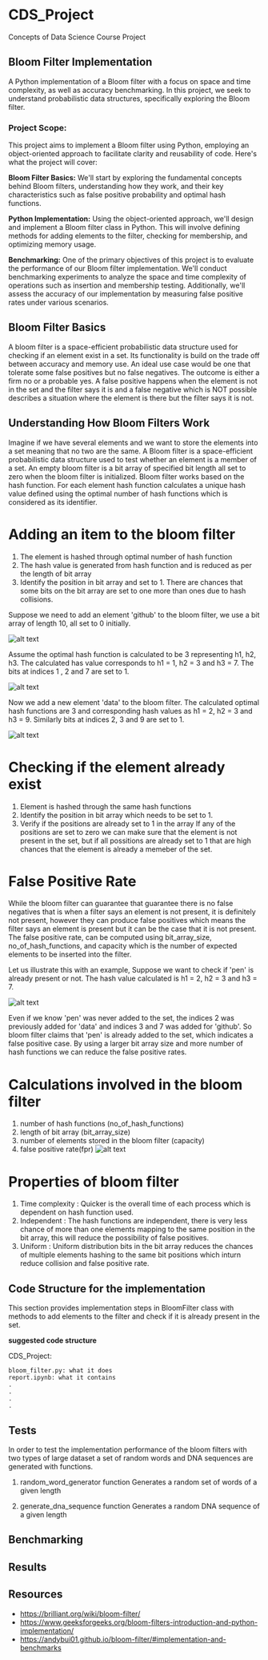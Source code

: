 # CDS_Project
Concepts of Data Science Course Project


## Bloom Filter Implementation

A Python implementation of a Bloom filter with a focus on space and time complexity, as well as accuracy benchmarking. In this project, we seek to understand probabilistic data structures, specifically exploring the Bloom filter. 

### Project Scope:

This project aims to implement a Bloom filter using Python, employing an object-oriented approach to facilitate clarity and reusability of code. Here's what the project will cover:

**Bloom Filter Basics:** We'll start by exploring the fundamental concepts behind Bloom filters, understanding how they work, and their key characteristics such as false positive probability and optimal hash functions.

**Python Implementation:** Using the object-oriented approach, we'll design and implement a Bloom filter class in Python. This will involve defining methods for adding elements to the filter, checking for membership, and optimizing memory usage.

**Benchmarking:** One of the primary objectives of this project is to evaluate the performance of our Bloom filter implementation. We'll conduct benchmarking experiments to analyze the space and time complexity of operations such as insertion and membership testing. Additionally, we'll assess the accuracy of our implementation by measuring false positive rates under various scenarios.


## Bloom Filter Basics

A bloom filter is a space-efficient probabilistic data structure used for checking if an element exist in a set. Its functionality is build on the trade off between accuracy and memory use. An ideal use case would be  one that tolerate some false positives but no false negatives. The outcome is either a firm no or a probable yes. A false positive happens when the element is not in the set and the filter says it is and a false negative which is NOT possible describes a situation where the element is there but the filter says it is not.

## Understanding How Bloom Filters Work

Imagine if we have several elements and we want to store the elements into a set meaning that no two are the same. A Bloom filter is a space-efficient probabilistic data structure used to test whether an element is a member of a set. An empty bloom filter is a bit array of specified bit length all set to zero when the bloom filter is initialized. Bloom filter works based on the hash function. For each element hash function calculates a unique hash value defined using the optimal number of hash functions which is considered as its identifier.

# Adding an item to the bloom filter

1. The element is hashed through optimal number of hash function
2. The hash value is generated from hash function and is reduced as per the length of bit array
3. Identify the position in bit array and set to 1.
There are chances that some bits on the bit array are set to one more than ones due to hash collisions.

Suppose we need to add an element 'github' to the bloom filter, we use a bit array of length 10, all set to 0 initially.

![alt text](https://github.com/Clare-Joyce/CDS_Project/blob/main/Figures/image_1.png)

Assume the optimal hash function is calculated to be 3 representing h1, h2, h3. The calculated has value corresponds to h1 = 1, h2 = 3 and h3 = 7. The bits at indices 1 , 2 and 7 are set to 1.

![alt text](https://github.com/Clare-Joyce/CDS_Project/blob/main/Figures/image_2.png)

Now we add a new element 'data' to the bloom filter. The calculated optimal hash functions are 3 and corresponding hash values as h1 = 2, h2 = 3 and h3 = 9. Similarly bits at indices 2, 3 and 9 are set to 1.

![alt text](https://github.com/Clare-Joyce/CDS_Project/blob/main/Figures/image_3.png)

# Checking if the element already exist

1. Element is hashed through the same hash functions
2. Identify the position in bit array which needs to be set to 1.
3. Verify if the positions are already set to 1 in the array
If any of the positions are set to zero we can make sure that the element is not present in the set, but if all possitions are already set to 1 that are high chances that the element is already a memeber of the set.

# False Positive Rate

While the bloom filter can guarantee that guarantee there is no false negatives that is when a filter says an element is not present, it is definitely not present, however they can produce false positives which means the filter says an element is present but it can be the case that it is not present. The false positive rate, can be computed using bit_array_size, no_of_hash_functions, and capacity which is the number of expected elements to be inserted into the filter.

Let us illustrate this with an example, Suppose we want to check if 'pen' is already present or not. The hash value calculated is h1 = 2, h2 = 3 and h3 = 7.

![alt text](https://github.com/Clare-Joyce/CDS_Project/blob/main/Figures/image_4.png)

Even if we know 'pen' was never added to the set, the indices 2 was previously added for 'data' and indices 3 and 7 was added for 'github'. So bloom filter claims that 'pen' is already added to the set, which indicates a false positive case.
By using a larger bit array size and more number of hash functions we can reduce the false positive rates.
# Calculations involved in the bloom filter

1. number of hash functions (no_of_hash_functions)
2. length of bit array (bit_array_size)
3. number of elements stored in the bloom filter (capacity)
4. false positive rate(fpr)
![alt text](https://github.com/Clare-Joyce/CDS_Project/blob/main/Figures/fpr_equation.png)

# Properties of bloom filter

1. Time complexity : Quicker is the overall time of each process which is dependent on hash function used.
2. Independent : The hash functions are independent,  there is very less chance of more than one elements mapping to the same position in the bit array, this will reduce the possibility of false positives.
3. Uniform : Uniform distribution bits in the bit array reduces the chances of multiple elements hashing to the same bit positions which inturn reduce collision and false positive rate.

## Code Structure for the implementation

This section provides implementation steps in BloomFilter class with methods to add elements to the filter and check if it is already present in the set.


**suggested code structure**

CDS_Project:

    bloom_filter.py: what it does
    report.ipynb: what it contains
    .
    .
    .
    .

## Tests

In order to test the implementation performance of the bloom filters with two types of large dataset a set of random words and DNA sequences are generated with functions.

1. random_word_generator function
Generates a random set of words of a given length

2. generate_dna_sequence function
Generates a random DNA sequence of a given length



## Benchmarking


## Results

## Resources
* https://brilliant.org/wiki/bloom-filter/
* https://www.geeksforgeeks.org/bloom-filters-introduction-and-python-implementation/
* https://andybui01.github.io/bloom-filter/#implementation-and-benchmarks
